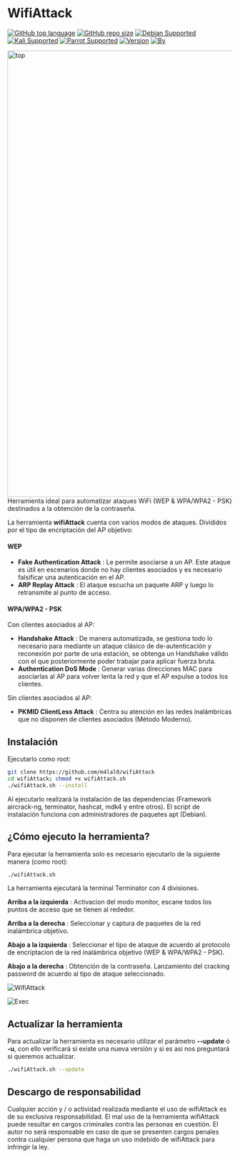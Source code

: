 # WifiAttack

[![GitHub top language](https://img.shields.io/github/languages/top/m4lal0/wifiAttack?logo=gnu-bash&style=flat-square)](#)
[![GitHub repo size](https://img.shields.io/github/repo-size/m4lal0/wifiAttack?logo=webpack&style=flat-square)](#)
[![Debian Supported](https://img.shields.io/badge/Debian-Supported-blue?style=flat-square&logo=debian)](#)
[![Kali Supported](https://img.shields.io/badge/Kali-Supported-blue?style=flat-square&logo=linux)](#)
[![Parrot Supported](https://img.shields.io/badge/Parrot-Supported-blue?style=flat-square&logo=linux)](#)
[![Version](https://img.shields.io/badge/Version-1.0.1-blue?style=flat-square)](#)
[![By](https://img.shields.io/badge/By-m4lal0-green?style=flat-square&logo=github)](#)

<img src="https://i.ibb.co/tHRw85T/Top-wifi-Attack.png"
	alt="top"
	width="1000"
	style="float: left; margin-right: 10px;" />
</p>

Herramienta ideal para automatizar ataques WiFi (WEP & WPA/WPA2 - PSK) destinados a la obtención de la contraseña.

La herramienta **wifiAttack** cuenta con varios modos de ataques. Divididos por el tipo de encriptación del AP objetivo:

#### WEP

+ **Fake Authentication Attack** : Le permite asociarse a un AP. Este ataque es útil en escenarios donde no hay clientes asociados y es necesario falsificar una autenticación en el AP. 
+ **ARP Replay Attack** : El ataque escucha un paquete ARP y luego lo retransmite al punto de acceso.

#### WPA/WPA2 - PSK

Con clientes asociados al AP:
+ **Handshake Attack** : De manera automatizada, se gestiona todo lo necesario para mediante un ataque clásico de de-autenticación y reconexión por parte de una estación, se obtenga un Handshake válido con el que posteriormente poder trabajar para aplicar fuerza bruta.
+ **Authentication DoS Mode** : Generar varias direcciones MAC para asociarlas al AP para volver lenta la red y que el AP expulse a todos los clientes.

Sin clientes asociados al AP:
+ **PKMID ClientLess Attack** : Centra su atención en las redes inalámbricas que no disponen de clientes asociados (Método Moderno).

## Instalación

Ejecutarlo como root:

```bash
git clone https://github.com/m4lal0/wifiAttack
cd wifiAttack; chmod +x wifiAttack.sh
./wifiAttack.sh --install
```

Al ejecutarlo realizará la instalación de las dependencias (Framework aircrack-ng, terminator, hashcat, mdk4 y entre otros). El script de instalación funciona con administradores de paquetes apt (Debian).

## ¿Cómo ejecuto la herramienta?

Para ejecutar la herramienta solo es necesario ejecutarlo de la siguiente manera (como root):

```bash
./wifiAttack.sh
```

La herramienta ejecutará la terminal Terminator con 4 divisiones.

**Arriba a la izquierda** : Activacion del modo monitor, escane todos los puntos de acceso que se tienen al rededor.

**Arriba a la derecha** : Seleccionar y captura de paquetes de la red inalámbrica objetivo.

**Abajo a la izquierda** : Seleccionar el tipo de ataque de acuerdo al protocolo de encriptacion de la red inalámbrica objetivo (WEP & WPA/WPA2 - PSK).

**Abajo a la derecha** : Obtención de la contraseña. Lanzamiento del cracking password de acuerdo al tipo de ataque seleccionado.

![WifiAttack](https://i.ibb.co/LZ31j1L/Start-Wifi-Attack.png)

![Exec](https://i.ibb.co/S0gmPMC/Exec-Wifi-Attack.png)

## Actualizar la herramienta

Para actualizar la herramienta es necesario utilizar el parámetro **--update** ó **-u**, con ello verificará si existe una nueva versión y si es asi nos preguntará si queremos actualizar.

```bash
./wifiAttack.sh --update
```

## Descargo de responsabilidad

Cualquier acción y / o actividad realizada mediante el uso de wifiAttack es de su exclusiva responsabilidad. El mal uso de la herramienta wifiAttack puede resultar en cargos criminales contra las personas en cuestión. El autor no será responsable en caso de que se presenten cargos penales contra cualquier persona que haga un uso indebido de wifiAttack para infringir la ley.